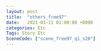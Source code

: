 ```yaml
---
layout: post
title:  "others_free97"
date:   2021-03-11 01:00:00 +0000
categories: Etc
Tags: Story Etc
SceneCode: ["scene_free97_q1_s20"]
---
```

